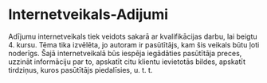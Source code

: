 # Internetveikals-Adijumi

Adījumu internetveikals tiek veidots sakarā ar kvalifikācijas darbu, lai beigtu 4. kursu. Tēma tika izvēlēta, jo autoram ir pasūtītājs, kam šis veikals būtu ļoti noderīgs. Šajā internetveikalā būs iespēja iegādāties pasūtītāja preces, uzzināt informāciju par to, apskatīt citu klientu ievietotās bildes, apskatīt tirdziņus, kuros pasūtītājs piedalīsies, u. t. t.
